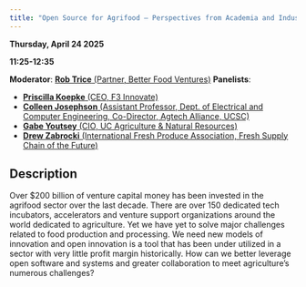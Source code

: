 ```yaml
---
title: "Open Source for Agrifood – Perspectives from Academia and Industry"
---
```


**Thursday, April 24 2025**

**11:25-12:35**

**Moderator**: [**Rob Trice** (Partner, Better Food Ventures)](../speakers/rob-trice.md)
**Panelists**:

- [**Priscilla Koepke** (CEO, F3 Innovate)](../speakers/priscilla-koepke.md)
- [**Colleen Josephson** (Assistant Professor, Dept. of Electrical and Computer Engineering, Co-Director, Agtech Alliance, UCSC)](../speakers/colleen-josephson.md)
- [**Gabe Youtsey** (CIO, UC Agriculture & Natural Resources)](../speakers/gabe-youtsey.md)
- [**Drew Zabrocki** (International Fresh Produce Association, Fresh Supply Chain of the Future)](../speakers/drew-zabrocki.md)

## Description

Over $200 billion of venture capital money has been invested in the agrifood sector over the last decade. There are over 150 dedicated tech incubators, accelerators and venture support organizations around the world dedicated to agriculture. Yet we have yet to solve major challenges related to food production and processing. We need new models of innovation and open innovation is a tool that has been under utilized in a sector with very little profit margin historically. How can we better leverage open software and systems and greater collaboration to meet agriculture’s numerous challenges?
